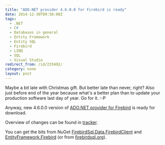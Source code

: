 ```yaml
---
title: "ADO.NET provider 4.6.0.0 for Firebird is ready"
date: 2014-12-30T09:58:00Z
tags:
  - .NET
  - C#
  - Databases in general
  - Entity Framework
  - Entity SQL
  - Firebird
  - LINQ
  - SQL
  - Visual Studio
redirect_from: /id/233492/
category: none
layout: post
---
```

Maybe a bit late with Christmas gift. But better late than never, right? Also just before end of the year because what's a better plan than to update your production software last day of year. Go for it. :-P  

Anyway, new 4.6.0.0 version of [ADO.NET provider for Firebird][1] is ready for download.

<!-- excerpt -->

Overview of changes can be found in [tracker][4].

You can get the bits from NuGet [FirebirdSql.Data.FirebirdClient][2] and [EntityFramework.Firebird][3] (or from [firebirdsql.org][1]).

[1]: http://www.firebirdsql.org/en/net-provider/
[2]: http://www.nuget.org/packages/FirebirdSql.Data.FirebirdClient/
[3]: http://www.nuget.org/packages/EntityFramework.Firebird/
[4]: http://tracker.firebirdsql.org/secure/ReleaseNote.jspa?projectId=10003&styleName=Text&version=10640